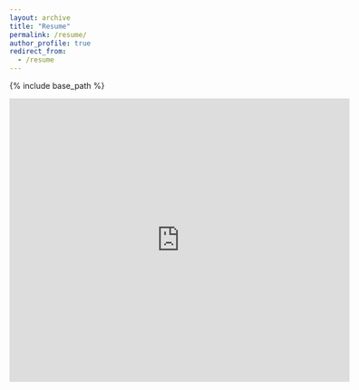 ```yaml
---
layout: archive
title: "Resume"
permalink: /resume/
author_profile: true
redirect_from:
  - /resume
---
```


{% include base_path %}



<embed src="https://mansiagarwal11.github.io//files/Mansi_Agarwal_Resume.pdf" type="application/pdf" width="600px" height="500px" />
